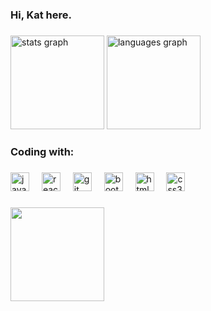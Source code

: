 <h3 align="left">Hi, Kat here.</h3>

###

<div align="left">
  <img src="https://github-readme-stats.vercel.app/api?username=kathlenmarques&hide_title=true&hide_rank=true&show_icons=true&include_all_commits=true&count_private=true&disable_animations=false&theme=bear&locale=en&hide_border=true" height="150" alt="stats graph"  />
  <img src="https://github-readme-stats.vercel.app/api/top-langs?username=kathlenmarques&locale=en&hide_title=true&layout=compact&card_width=320&langs_count=5&theme=bear&hide_border=true" height="150" alt="languages graph"  />
</div>

###

<h3 align="left">Coding with:</h3>

###

<div align="left">
  <img src="https://cdn.jsdelivr.net/gh/devicons/devicon/icons/javascript/javascript-original.svg" height="30" alt="javascript logo"  />
  <img width="12" />
  <img src="https://cdn.jsdelivr.net/gh/devicons/devicon/icons/react/react-original.svg" height="30" alt="react logo"  />
  <img width="12" />
  <img src="https://cdn.jsdelivr.net/gh/devicons/devicon/icons/git/git-original.svg" height="30" alt="git logo"  />
  <img width="12" />
  <img src="https://cdn.jsdelivr.net/gh/devicons/devicon/icons/bootstrap/bootstrap-original.svg" height="30" alt="bootstrap logo"  />
  <img width="12" />
  <img src="https://cdn.jsdelivr.net/gh/devicons/devicon/icons/html5/html5-original.svg" height="30" alt="html5 logo"  />
  <img width="12" />
  <img src="https://cdn.jsdelivr.net/gh/devicons/devicon/icons/css3/css3-original.svg" height="30" alt="css3 logo"  />
</div>

###

<img align="left" height="150" src="https://media1.tenor.com/m/ZwiXDI5sKe0AAAAC/lain-serial-experiments-lain.gif"  />

###
